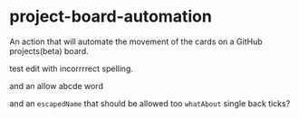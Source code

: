 # project-board-automation
An action that will automate the movement of the cards on a GitHub projects(beta) board.

test edit with incorrrrect spelling.

and an allow abcde word

and an ```escapedName``` that should be allowed too `whatAbout` single back ticks?
